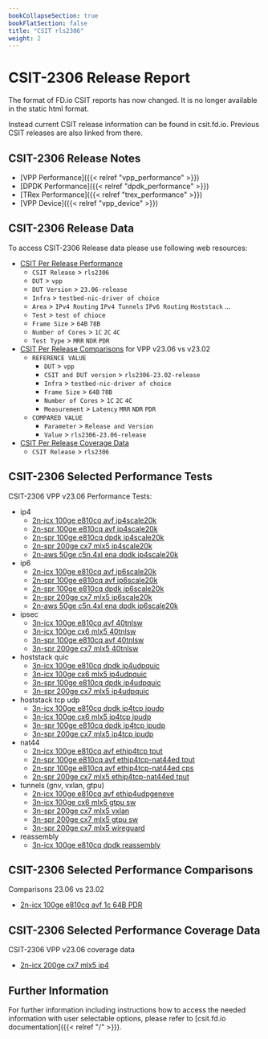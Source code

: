 ```yaml
---
bookCollapseSection: true
bookFlatSection: false
title: "CSIT rls2306"
weight: 2
---
```


# CSIT-2306 Release Report

The format of FD.io CSIT reports has now changed. It is no longer available
in the static html format.

Instead current CSIT release information can be found in csit.fd.io.
Previous CSIT releases are also linked from there.

## CSIT-2306 Release Notes

- [VPP Performance]({{< relref "vpp_performance" >}})
- [DPDK Performance]({{< relref "dpdk_performance" >}})
- [TRex Performance]({{< relref "trex_performance" >}})
- [VPP Device]({{< relref "vpp_device" >}})

## CSIT-2306 Release Data

To access CSIT-2306 Release data please use following web resources:

- [CSIT Per Release Performance](https://csit.fd.io/report/)
  - `CSIT Release` > `rls2306`
  - `DUT` > `vpp`
  - `DUT Version` > `23.06-release`
  - `Infra` > `testbed-nic-driver of choice`
  - `Area` > `IPv4 Routing` `IPv4 Tunnels` `IPv6 Routing` `Hoststack` ...
  - `Test` > `test of chioce`
  - `Frame Size` > `64B` `78B`
  - `Number of Cores` > `1C` `2C` `4C`
  - `Test Type` > `MRR` `NDR` `PDR`
- [CSIT Per Release Comparisons](https://csit.fd.io/comparisons/) for VPP
  v23.06 vs v23.02
  - `REFERENCE VALUE`
    - `DUT` > `vpp`
    - `CSIT and DUT version` > `rls2306-23.02-release`
    - `Infra` > `testbed-nic-driver of choice`
    - `Frame Size` > `64B` `78B`
    - `Number of Cores` > `1C` `2C` `4C`
    - `Measurement` > `Latency` `MRR` `NDR` `PDR`
  - `COMPARED VALUE`
    - `Parameter` > `Release and Version`
    - `Value` > `rls2306-23.06-release`
- [CSIT Per Release Coverage Data](https://csit.fd.io/coverage/)
  - `CSIT Release` > `rls2306`

## CSIT-2306 Selected Performance Tests

CSIT-2306 VPP v23.06 Performance Tests:

- ip4
  - [2n-icx 100ge e810cq avf ip4scale20k](https://csit.fd.io/report/#eNrtVstuwjAQ_JpwqRbZG4f00gM0_4FcZylRQ3BtEwFfX4OQNlFbiUpQLj74pRlrxzsayT5sHS09tS9ZscjKRYZlU8cpy-dPcXGtx1zMoLcWMJ_GnaOWtCfADhqzBynEO6GV9CyF-QTdr6CxCmbqDaQBCuvTKQ5vdEsoPsB1NXS1O5XA10uJb_UYrXeB0ahihPTkGBzJY5pdHwac30QzXzvSfCEqZyiQH4j5-W3MXjm9Id8cia_ErjBuYuMZkmZcJxzsAL00rKzOjH9yySaX_uaSvZ9LmLJ0vUv4qCxhytKtXLpjllTK0vUuqUdlSaUs3colzlJRTbqt25z_ekX1BWCVro4)
  - [2n-spr 100ge e810cq avf ip4scale20k](https://csit.fd.io/report/#eNrtVstOwzAQ_JpwQYvsjdNw4UDJfyDjbGlEmpq1iVS-HreqtIkAqUgtvfjgl2asHe9oJIe4ZXoO1D8U1bKolwXWXZumony8TQv3AUu1gNF7wPIu7Zh6soEABwieQSv1Sug13Wvl3sGOK-i8gYV5Ae2A4np_SiM42xOqN-ChhaHlfQl8Opb4Vk_Q9iMKmlTMkJFYwJk8ofn1bsL5TbTwLZOVC0m5QJHCRMzPbxP2iu2GQvdJciV1RXCXGi-QdvM6cecn6LFhdXNg_JNLPrv0N5f85VzCnKXTXcJrZQlzls7l0gWzZHKWTnfJXCtLJmfpXC5JlqrmZtjy5vDXq5ovlPOvWg)
  - [2n-spr 100ge e810cq dpdk ip4scale20k](https://csit.fd.io/report/#eNrtVkFOwzAQfE24oEXOxmm4cGjJP5CxFxo1Tc3aVCqvx60qbSLgEKmlFx_i2JpdzXhHIznEHdNLoP6pqFdFsyqw6Vxaimp5n37cB6zUAvbeA1YPacfUkwkEOEDwDKVS74S-pMdS2Q9w3m2g8xoW-hVKCxTXx1P6gjU9odoADw4Gx0cOfD5z_CAU1H1GQZOMCbInFnCiT8r8-jCq-VO1NBgmIx1JukCRwkjN75eT6jc2WwrdF0lLGovgNo1eoNJOeeLBj9DzxJr2VPFfPvns00yf_BV9wpynGT7hzfKEOU8X8-maedI5TzN80jfLk855uphPkqe6vRt2vD29--r2GxR2tCI)
  - [2n-spr 200ge cx7 mlx5 ip4scale20k](https://csit.fd.io/report/#eNrtVkFqwzAQfI17KVvstRyfemjqfwRV3jamsiNWqkny-iohsDZtD4akuehgWWJ2mdEOA_Jhx7TxZJ-zap3V6wzrro1LVr48xh9bj2W-gtE5wPIp7pgsaU-AA3jHgHn-QegKs69H0gF6u6-gcwpW6g0KAxS2p1P8vNGWMP8EHloYWj6R4OuF5AejoO1XEDTqmCEjsYAzgVLmtodJzd-ypUMzaWmJ2gUK5Cdyfr-dVL-z7sl3R5KWOBfBTRy-QIWZ84SDm6CXkdXNueLfnHLJqaVOuVs6hSlTS5zC-2UKU6au59RNM6VSppY4pe6XKZUydT2nJFNV8zDsuD-_AavmGw0uvhI)
  - [2n-aws 50ge c5n.4xl ena dpdk ip4scale20k](https://csit.fd.io/report/#eNrtl01OwzAQhU8TNmhQ7NQNGxYtuUdl4oFGTd2RbVqV0-NElSaBChWpJSy8yJ_ei2Yyn55G8WHncOWxfcrUMiuXmSwbE09ZsbiPF9d6WeRz2BOBLB7incMWtUeQFvTBg8rfUJBAq8GQ2UBDMxBKPL6AqAHDunuOh691izLfgLMGrHFdBfl8qvCtHKvmPbAamxgpe3QsjrpjG62PA8_ZntmsHWp2x7ZZCugHnZz_MHa_Or1F33wgv9IPhR11HPtArMeVwpEG6mleZdU7_oYRJUa_YkQ3YyRTji5mJCfKkUw5uhKjW-RoPkvb6AuhOJL_s4t-5kOJz8R7qOOTttClfOQk-Ukb6Dp8OD-qurM7t-3_i1T1CXgFjgk)
- ip6
  - [2n-icx 100ge e810cq avf ip6scale20k](https://csit.fd.io/report/#eNrtVstqwzAQ_Br3UrZIazvOpYcm_o-iypvG1HHUlWKafn2VEFibtpBC0lx00IsZsaMdBuTDlunZU_eYlYusWmRYtU2csvzpPi7ceczVDAbnAPOHuGPqyHgC7KG1H6CVeiV0muZa2XcwwwpaN4Nq_gLaAoX14RSHt6YjVG_AfQN9w4cSuDyV-FZP0GYXBI0qJshALOBEntDcej_i_CZa-IbJyIWoXKBAfiTm57cJe8VmQ779JLkSuyK4jY0XSNtpnbB3I_TUsKo-Mv7JJZdc-ptL7nouYcrS-S7hrbKEKUuXcumKWSpSls53qbhVloqUpUu5JFkq67t-y5vjX6-svwD4Z68S)
  - [2n-spr 100ge e810cq avf ip6scale20k](https://csit.fd.io/report/#eNrtVstqwzAQ_Br3UrZIazvOpYek_o-gypvG1HHUlWJIv75KCKxNW0ghaS466MWM2NEOA_Jhx7Ty1D1n5TKrlhlWbROnLF88xoU7j7maweAcYP4Ud0wdGU-APXjHoJV6I3Sa5lrZDzDDGlo3g2r-CtoChc3xFIe3piNU78B9A33DxxL4ci7xrZ6gzT4IGlVMkIFYwIk8obnNYcT5TbTwDZORC1G5QIH8SMzPbxP2ms2WfPtJciV2RXAbGy-QttM64eBG6LlhVX1i_JNLLrn0N5fc7VzClKXLXcJ7ZQlTlq7l0g2zVKQsXe5Sca8sFSlL13JJslTWD_2Ot6e_Xll_ASzUr94)
  - [2n-spr 100ge e810cq dpdk ip6scale20k](https://csit.fd.io/report/#eNrtVkFOwzAQfE24oEX2Jml64UDJP5CxFxo1TRfbVCqvx60qbSLgEKmlFx_i2JpdzXhHIznEnaeXQP1jUa-KZlVg07m0FOXTffr5PmCpFrBnBiwf0s5TTyYQ4ACBPWil3glZ01Ir-wGO3QY6XkCzfAVtgeL6eEpfsKYnVBvwg4PB-SMHPp85fhAK6j6joEnGBNmTF3CiT8p4fRjV_KlaGownIx1JukCRwkjN75eT6jdvthS6L5KWNBbBbRq9QNpOeeKBR-h5Yk17qvgvnzj7NNMnvqJPmPM0wye8WZ4w5-liPl0zT1XO0wyfqpvlqcp5uphPkqe6vRt2fnt699XtN68etKY)
  - [2n-spr 200ge cx7 mlx5 ip6scale20k](https://csit.fd.io/report/#eNrtVkFOwzAQfE24oEXJJqm5cGjJP5BxFhrhpNbaRC2vx60qbSLgEKmlFx_i2JpdzXhHI9mHHdOLJ_uU1ZtMbTJUXRuXrFzfxx9bj2W-gtE5wPIh7pgsaU-AA3jHgHn-TugKs1cj6QC93dfQuRWox1coDFDYHk_x80ZbwvwDeGhhaPlIgs9nkh-MgrafQdCoY4aMxALOBEqZ2x4mNX_Llg7NpKUlahcokJ_I-f12Uv3GuifffZG0xLkIbuLwBSrMnCcc3AQ9j0w1p4p_c8olp5Y65a7pFKZMLXEKb5cpTJm6nFNXzVSVMrXEqep2mapSpi7nlGSqbu6GHfenN2DdfAOqrL6W)
  - [2n-aws 50ge c5n.4xl ena dpdk ip6scale20k](https://csit.fd.io/report/#eNrtV8tOwzAQ_JpwQYvijVxz4UDJfyATLzRq6lq2KWq_vm5UaRPooUgJ5eBDXpqJdrKj0Sghbj29BuqeCrks1LJA1Zp0Kqrn-3TxXcCqXMDOOcDqId156kgHArSgvwLI8oOEE2Q1GGfW0LoFCCke30A0QHF1ek5HaHRHWK7BWwPW-NMEfDlP-DGOUfMZGU0iRsiOPIMjdUxzq_2Ac1Ezk7Unzewkm6FIYaDk8ocx-93rDYX2QPxKvxRmNGntA7AZT4p7N0DP-1J1z_gbj1z26Fceudk8wpyjqz3CG-UIc44m8miOHKncRt8dUv-pi1Ruosn8mSs_uYWu9Qdvkp_cQNP4w_mR9Z3d-k3_XyTrI3nWjpE``)
- ipsec
  - [3n-icx 100ge e810cq avf 40tnlsw](https://csit.fd.io/report/#eNrtmEtuwyAQQE_jbqqpbIzjbLpI6ntUBE8SJH8oUDfu6YvdSNiqKrVVsLtg449mgIGnJ43QplX4rLF6jLJ9lO8jkovSPqJ0d29fqtIkjTfQSQkkfbBfCitkGiFtQPALJHF8QiIT3CYxfwHWHYGrXpoWkizZHiDhgOYsJBVSI6exaSr9Bvb_MEwiGgMMNck2J15DU6phZfJ0XflLGS5avhoXtcXNIh0qF5xV7dLkuXc53-7F5TOFzA343KKLGtSTen66YTf-qFiNWryjm2Q8PpfBLaZJkM_XNr2cRK_nmBdjxrpMZWB6E6bSM1MSPPXAlKzqKQmeLs7Ut6c0eOqBKV3VUxo8XZypP09FLS6h7f0r0uH0_lvX-2uiQdKbEPXsaGh5PRAlazoaGt7FiXp2NLS7HojSNR0Nze7iRJ2jWXHXtKoe73qz4gMoCiw-)
  - [3n-icx 100ge cx6 mlx5 40tnlsw](https://csit.fd.io/report/#eNrtmM1OhDAQgJ8GL2YMlMJ68eDKexi2jLtN-GnauoJPb8FNBmJM1GzBQy_8ZKbttF--ZFJjO43PBuuHKNtHu33EdrJyjyh9vHUvXRuWxjmclQKW3rkvjTWWBiFtQYoekjg-IlOJ6POqh6buMxB6ULaDJEvuD5AIQHuSiktlUPDYtrV5A_d_GCeRrYUSDcvyo2igrfS4Mnu6rPylDIpWr5airrhF5IyagouqKU2dBsr5di-UX2osacDnFilq0czq-emGafyLLhs08h1pkun4KEM4TLOgWK5tBzWLXs5xV0wZ2zJVgelVmCrPTFnw1ANTtqmnLHi6OlPfnvLgqQemfFNPefB0dab-PJWN7EPb-1ek4-n9t67310SDpFch6tnR0PJ6IMq2dDQ0vKsT9exoaHc9EOVbOhqa3dWJkqNZcdN2upnuerPiA78JNZ4)
  - [3n-spr 100ge e810cq avf 40tnlsw](https://csit.fd.io/report/#eNrtmM1OhDAQgJ8GL2YMLWXZiwdX3sOUMrvbhJ_aVhSfXsBNCjEmarbgoRd-MtN22i9fMqmxrcYng9V9lB6i7BDRTJbDI0oeboeXrgxN4h10SgFN7oYvjRVyg5A0BRilgcTxCakiuCexeAbeHUHoXtkWSEr2BRABaM9SMakMChbbpjKvMPwX4yyyscDR0HR3EjU0pR6Xpo-Xpb_U4aLli3XRobpFpEPtgouyXZo69y7n-824AVwjdyM-9-iiFs2soJ_u2I0_al6jke_oJpnOz2WIAdQsKJZr217NopeDzPIpY2OqKlC9DlXlmyoNrvqgSrd1lQZX16fq3VUWXPVBlW3rKguurk_Vo6uylm-hBf4z1PH4_l0H_GumQdTrMPXtaWh_fTClm3oamt_1mfr2NLS-PpiyTT0Nje_6TJ2naX7TtLqe7oDT_ANkjjcG)
  - [3n-spr 200ge cx7 mlx5 40tnlsw](https://csit.fd.io/report/#eNrtmM1OxCAQgJ-mXsyYlsLWi4dd-x6GpeMuSX8IYG19etu6CW1MjMZFPHDpT2aAgS9fMsHYTuOTwfohYYekOCSkkNX0SPL97fTStSF5uoNeKSD53fSlsUZuEPKWg1EaSJqekKhMDEWP3EJTDwyEHpXtIGPZ_REyAWjPUlGpDAqa2rY2rzD9H-d5ZGuBoyFsdxINtJWeFyePl8U_VeKi1Yt10am-TaRH7YKbwl2aOo8u56vtuCFcI3djPnbpohbNqqTv7tmNf9a8QSPf0E2ynKDLEBOsVVBs17ajWkUvR1mUS0ZwsiqSvRZZ5Z8sic76IUtCO0uisyHI_oGzNDrrhywN7SyNzoYg69VZ2cghtsa_ADsf4D_sjH_MNQp7La7-fY1tsR-uJLCvsSkOwdW_r7El9sOVBvY1NsQhuDpfWXnTdrpZ7oxZ-Q4xpFRe)
- hoststack quic
  - [3n-icx 100ge e810cq dpdk ip4udpquic](https://csit.fd.io/report/#eNrlVctOwzAQ_JpwQYtsh5BeOLTkP5BjL8Sq27hep6J8PW5UsYmg1x6ai21pZvY1WplSH_Gd0L8W1aaoN4Wqnc1HUa4f8xU9qVK8wDEEUOVTfkX0qAmh3IMzXyCF-EQVJK6kMAewwW6h6ylR0mYLUq1EC9IApg5ceB5sOAzOtOcAOSSaroc20Dmfervk-5OcUTskRrN-hhwxMjirlWmhOzHnegcs0BE1K34bY0JCmtR0vU1WfES9Q3LfyLJxTMww2ZIJaObZ0ilM0Mv06mZk3Mg_Mtpj5nspaAE-_tfunfq5LDvv2c1lLeeNd7NqHvZ93I1_ZtX8ALrmCdg)
  - [3n-icx 100ge cx6 mlx5 ip4udpquic](https://csit.fd.io/report/#eNrlVUFuwyAQfI17qbYCXMe99NDE_4gw3taoOKYsjpy-vsSKurbaXHNwLoA0M8zujhAU-4B7QveaFdus3GaqtE1asvztMW3BkcrFBo7eg8qf0imgQ00I-QGsGUEK8YHKSzNumhE6NxbQ9hQpavMJUr2IGqQBjC1Y_zw0_muwpj7r041o2h5qT2c7tbvY_fFmtBkio0m_QI4YGFyUyjTfnphztQHm64CaBb99MSEizUq63iUr3oPukOw3smyaEjNMCmQGmqVbPPkZehleWU2M26RHRjuUwjgpaP0p_tftOtO8qzBXnOVdPcwbv8uiejj0oZv-yqL6AfuHCcg)
  - [3n-spr 100ge e810cq dpdk ip4udpquic](https://csit.fd.io/report/#eNrlVctugzAQ_Bp6qbayTSm59NCU_4iMvS0oJGy8JlLy9XVQ1AX1ccwhXGxLM7Ov0coc-4Abxu41K9ZZuc5M2fp0ZPnbY7pCxyZXL3AkApM_pVfADi0j5PsamAJopT7RkMaVVu4AnvwWmp4jR-u2oM1K1aAdYGygpefB02FoXX2JkGKia3qoiS8Jzfs14Y_sgvohCpr0M-SIQcBZsUKj5iScf1oQhQ1oRfLdmRAi8qSov_sUxUewO-T2jCIb5yQMl0yZgG6eLZ5ogl7HV1Yj41YOsrMdJn6nFS_Byd_6vVdHF2boXfu5sAW98X4W1cO-D7vx7yyqL3lpDXA)
  - [3n-spr 200ge cx7 mlx5 ip4udpquic](https://csit.fd.io/report/#eNrlVctugzAQ_Bp6qbayTQi99JCU_4iM2RZUE1yvQUm-Pg6KsqA-jjmEi21pZvY1WplC53FHaN-SbJvk20TlTRWPJN08x8tbUqlYw-AcqPQlvjxa1ISQ7jWQ86CE-ETlpDnkA-oArT1kUHcUKGjzBVK9ihKkAQw1NG7VV-67b0x5CRGDoqk7KB1dMqr3a8Yf6Rmt-sBo1M-QAT2Ds2qZ5uojc_7rgSXao2bNrTUmBKRJVX83yooPr1uk5oQsGwfFDBNtmYBmni0c3QS9zi8vRsbdPCSjLUphrBS0CC9_a_hhPV2apY_t6NKW9M47mhVP-8634x-aFWchkBQI)
- hoststack tcp udp
  - [3n-icx 100ge e810cq dpdk ip4tcp ipudp](https://csit.fd.io/report/#eNrlVctOwzAQ_JpwQYv8aBouHCj5D-TYWxLVbYzXrShfjxtVbCJUeoJDc7Etz4x3xyPLlPqIr4T-qShXRbUqVNW5PBT6-T5P0ZPSYgmHEEDph7yK6NEQgt5BZz9ACvGGKkh8lMK-gwtuA21PiZKxG5CLpWhAWsDUQhcWyYbmJPYu5HN64_ImxrWGJtCpqHo5F_3RAaNunxjNfU2QA0YGJw0zLbRH5ly2wQIT0bDi2x0TEtKopyteWbaOZovUfSJrhwtjhs3hjEA7LZmOYYSer7CqB8Y_JEnWeJTWS0FzCfQ3y7eR697N54Ve8nozSc7thV6x_Pe5lvXdro_b4S8t6y_g7REe)
  - [3n-icx 100ge cx6 mlx5 ip4tcp ipudp](https://csit.fd.io/report/#eNrlVcFuwyAM_ZrsMnkC0iSnHdblPyYC7hKNNAjTKt3Xj0bVnGjqeuqluQDiPWM_P1lQHAJ-ELrXrNhm1TZTVWfTkuVvz2kLjlQuSjh6Dyp_SaeADjUh5HvozAhSiE9UXpqxtCP0biygHShS1OYL5KYUDUgDGFvo_CYa35xjnfXpmUHbdIlhl0Pj6ZxTvV9y_imAUXuIjKayFsgRA4OLepnm2xNzrqpgvg6oOeBXHBMi0qykG1I5bBd0j9R9I8dO_WKGSdbMQLNMGU9-hl46WNUT4_4-ktEOpXFS0Ers_E_xQ7h6sKuZzmtSH8XHlU3nDcX3d7Won_ZD6Kc_tKh_AANWEQ4)
  - [3n-spr 100ge e810cq dpdk ip4tcp ipudp](https://csit.fd.io/report/#eNrlVUFuwyAQfI17qbYCO4576SGp_1Fh2NRWSLxlSaT09SVW1LVVNTm1h_gCiJlhdxghOPYB3xj9S1aus2qd5VXn0pAVq8c0Bc95oZZwJIK8eEqrgB4NIxT7BpgCaKXeMSeNz1rZD3DkttD2HDkauwW9WKoGtAWMLXS0iJaas9o7Sgf1xqVNDJsCGuJz1fz1UvVHC4K6QxQ0NTZBjhgEnHQsNGpPwrniQxQmoBHJtz0hRORRUzfMimwTzA65-0TRDjcmDJviGYF2WjKeaIRe7rCqB8Z_ZMnWeNTWa8WzifSa5ztJ9uBm9Ep_M3s_Wc7uld7w_PfJlvXDvg-74U8t6y_oFxS2)
  - [3n-spr 200ge cx7 mlx5 ip4tcp ipudp](https://csit.fd.io/report/#eNrlVUFuwyAQfI17qbbCEMenHpr6HxWGTW0Vx4glVpLXh1hR11bV5NQe4gsgZobdYYSg2Af8IHSvWbHJyk0my9amIVNvz2kKjqQSaxi8B6le0iqgQ00IaqeBfAApxCdKn5tDOaCO0LlDAU1PkaI2X5Cv1qKG3ADGBlq_isbXF7mzPp3Ua5s2MWwV1J4uZeX7teyPHhi1-8ho6myGDBgYnLXMNN8cmXPLCEt0QM2ab39MiEiTru64Zdk26A6pPSFrxytjhkkBTUAzLxmPfoJeL7GsRsa_pElGO8yNywUtJ9Rbph8l271d0kv9ze0Dpbm8l3rH9N9nW1RPuz50499aVGf85RtO)
- nat44
  - [2n-icx 100ge e810cq avf ethip4tcp tput](https://csit.fd.io/report/#eNrtVl1PhDAQ_DX4Ytb0gxZ88MGT_2G4sickd9za9ojnr7ecJIUoiYlGI-GllM4su9PJJDh_tPjocH-XqE2SbRKRNVVYEnl_HR5274RkGjoiEPIm7CzusXQIooXGvABn7AkFccw5M89QdjtoKO2Pt8ANoK_DqzfUn277upozkQJpCU6nigvwdPLQVrZvKh6Gph8miGh18hENc02QDm0EJwNHGtXnEWdORuSXFstYEHREyKMbDfNFsbF8Z8sDuuYV4zf6i4sEE8wZYWba2Z9phA5XmBUXxp85SauT33WSft9JLfNBHWdS8Nulx_JzvctJ5oyftPr5L_OplZL6XV_KRZ7pfNn5nNG7mHzO-Umrnz-aT1VctUd7uPzbquINdw_s1g)
  - [2n-spr 100ge e810cq avf ethip4tcp-nat44ed tput](https://csit.fd.io/report/#eNrtVl1PhDAQ_DX4Ytb0gxZ88MGT_2Eq7AkJx61tj-T89ZaTpBAlMdFoJLwAZabdnZ1MUuePFh8dtneJ2iXZLhFZU4VHIu-vw8u2TkimoScCIW_Cl8UWjUMQHTiywBl7RkEcc87KFzD9HhpKh99PwEtAX4elLwk649MUK6g5EymQluB0qrgATycPXWWHouJhLPqhg4hWJx_R0NcM6dFGcNZwpFF9nnCWZES-sWjihiAnQh7dpJkvio3b99Yc0DWvGM8YBhcJZTBngpXzyv5ME3QcYVZcGH_mJG1OftdJ-n0ntcxHdZxJwW_XHsvP9a4nmQt-0ubnv8ynVkrqd30pF3mm83Xnc0HvavK55Cdtfv5oPlVx1R3t4XK3VcUbnCbrMg)
  - [2n-spr 100ge e810cq avf ethip4tcp-nat44ed cps](https://csit.fd.io/report/#eNrtlt1KxDAQhZ-m3shI_lsv9sK17yGxnbWFbndMYmF9euNaSItdEBTFsjdNy5l05uTjQHw4OHzw2G0yvc3ybSbyto6PTN5dx8V1XkhmYCACIW_im8MOrUcQPXhywBl7QkEcC86qZ7DDDlpSYNQj8AowNPErVAS9DUphDQ1nQgEZCd4ozQVU5KGv3XtLcT-2_NQ_qfVLSGqcaqYM6JI4GzeVUXOc1JwzkeqtQ5s2RDdJCugnw3zNa9q9c3aPvn3F9It4akmvIpgk8WreNxxpoo4HmJenij-iSBeK36NIv07RyGK0xpkU_HblcVy0u5ZELrOkC8v_l0ujtTQf5hQXRW6KVedy2e5KcnmGJV1Y_mAudXnVH9z-dIfV5RtGI-MK)
  - [2n-spr 200ge cx7 mlx5 ethip4tcp-nat44ed tput](https://csit.fd.io/report/#eNrtlt1qhDAQhZ_G3pQp-THRXvSiW9-jpDqtgrpDkpXdPn2zWyFKKxRaWCre-MOZcebk44DO7y0-O2wfErVLsl0isqYKl0Q-3oabbZ2QTMNABELehSeLLRqHIHpwZEEw9oaCeHnMBjQeuvaooKEUOGMvwEtAX4dXXxL0xqcpVlBzJlIgLcHpVHEBng4e-sqex4qnceyXHaJaHXxUw2YzZUAbxdnKsYzq06Rm2UjsMBZNbAmGouTRTdb5od3Y_mpNh655x_iN89HFgjIAmmjlfLI_0UQdDzErLhVXpEkbzd_TpGvQ1DIf_XEmBb9ffzy_d7ymhC4wpY3pv82pVkrqT4cpF3mm87XndMHxinK6xJQ2pn-cU1Xc9HvbXf55VfEBRW_56g)
- tunnels (gnv, vxlan, gtpu)
  - [2n-icx 100ge e810cq avf ethip4udpgeneve](https://csit.fd.io/report/#eNrtmFFrgzAQxz-Nexk3TIxxL3to5_coVq-tYNMsidL20y8W4XRjsIexQtIXI_7vcnf580OIdSeDG4vdW5Kvk2Kd8KJt_CPJVs9-MZ3lWSph0Bp49uLfDHZYWQSuoK3PwNJ0j1wzfGVp_QHVsINWi43rlcLOghRbYDWgO_ivMK19o_eocEBg0geOCdtxS9WYsTJ_nyp_a4PUpnek-uYWyoCGxEXXFKYPl1nMT7NQfGWwooTZiBTi0M6a-tXIlLwz1RFte0XawZ8d6bW3iSRWL8u6i56p0zkW5S3ivp7qh6d_4qm-r6fxYRo6pfFBGjijPI_vZ7qcOUROv7iqH66GwKqIjlQROKciOkpF4IzK-CCVoVMq48NU_ienefmkTuZ4u0vKy0_aCie_)
  - [3n-icx 100ge cx6 mlx5 gtpu sw](https://csit.fd.io/report/#eNrtlkFugzAQRU9DN9VUYAysumjCPSJipgmScUa2SUlPXxNFGlDbRao02XiDkf-3Z-ynL9n5g8WNQ_2aFKukWiWi6trwSfK35zBY7USelnAkApG_hD-LGhuHkBvo1AhZmu5QUKbGsh2h12MBHcmNH4xB7aCUW8gUoN-H2Z2nwX1M-nbawbR2KiTWl0LfqrLaDp7V0MtCOaJlcdEk22h_Ys-vrbO_sdjwgtmJ2OLRzZr66YTsfbdNj677RF4QboZ1FSCwlKllFX-imXq5tqo-O-5KjCKxvxCj_ycmYsauIyYenTERM3ZLYnfImIwZu46YfHTGZMzYLYlxxor6yRxsf34zFvUXjV3cHg)
  - [3n-spr 200ge cx7 mlx5 vxlan](https://csit.fd.io/report/#eNrtVcFuwjAM_Zrugjy1KaUnDrD-B0pTDyqlwXJCVfb1BKjkVtN24YCEuCRRnl_s5ycrPhwZdx7tOim2SblNVNk2cUnyzSJubL3K0xX0RKDyz3hitKg9Qu40eGJQabpHRZkZyh51gM4OBbS03IWTc2g9rJY1ZAYwHOJtP1jtwKq6qeMjnTaWHbiGrxnV15jxV3pBm1MQNBY1Q3pkAWfVShgdzhLznwahaEYtnIk0CQnoJ3X9LVUY36w79O0PCi02SnATbREoM_Nc4UwTdOxfWd0inuMhvT18yEN6joeDuQp78Qm8i3yp2Rt9o7dvD89bUX24I3e3_6-oLg1S_ds)
  - [3n-spr 200ge cx7 mlx5 gtpu sw](https://csit.fd.io/report/#eNrtlsGKgzAQhp_GvSyzaIz1tIft-h4l1dlWiOmQRLft0zeWwii7LHQp0kMuRvz_cSb5-CHOHyxuHOr3pFgn5ToRZduER5J_vIbFaifydAUDEYj8LbxZ1KgcQm4UOLIg0nSHgrL6WA6oPHT6WEBLcuN7Y1A7WMktZDWg34evO0-9-x717fgT09ixl_i89frRmNWm96yGcWbKgJbF2Zxso_2JPX9NzyXKouKayabY4tFN5vptk-z9sqpD156RC8LhsF4HFCxl9byLP9FEvZ1cWV0dS3OjyO2f3GgRbiLm7W5u4gnyJmLeHsxtmbzJmLe7ucknyJuMeXswN85bUb2Yg-2u98qiugCXaut-)
  - [3n-spr 200ge cx7 mlx5 wireguard](https://csit.fd.io/report/#eNrtl0FugzAQRU9DN5Ur24TCpouk3CNy8DRBMo41NiTp6WNQpAFVqrqoGinuBhD_DzPjr7fAhyPC1oN5y4pNVm4yWbY6XrJ8_RxvaLzM-SsbnGMyf4lPCAaUB5ZbxbxDJjnfg3SiOZcDqMA6cy5Y61bb0FsLxjNRiGrHRMMgHOL7XrtTi7DvFWrBOQ_W-NNYsBu_ajWOzeX7rfmXSUjVfSA1zrdQBkASF4OTzR0u5PluHSpRCIpqZluSJYCfzfWDnan0A1UHvv0Eqp8OjxxNDGsmNsu24eJm6u0oy3py3D1Z95_sbyXr7pxsgsgmQWyCwCbAa3K0JsBqcqQ-PqdVapxWj89plRqn1R9zWtRP9ojd9O9a1FdcSTlU)
- reassembly
  - [3n-icx 100ge e810cq dpdk reassembly](https://csit.fd.io/report/#eNrtVkFugzAQfA29VFthAyGXHpLyjwrMNrEKxvW6aenr69BIC6p6qUTCgYttecar2R2NZPKdw2fC5jHK9lG-j2Su67BEye4-bK4hmcQbOFkLMnkIJ4cNloSQGNDqE0QcH1BagVsRqzeobf0KyvXWdyAysa1AKEB_1DbVllAFeuxNQx8QbqpzHW08lEgy2xxUG6qXRNhWTQ-mdmcd8umi45coRut3z2iQOkFO6Bic9MA0e-yZ83dn_KAMQvnFT8OMeqSRoH-1z8VeXNki6S_kisNkmaGChSNQTYX43o7Qy1TzYmAsyW-7-j2D33Zuv-Wa7-v6LW-bb7nme0l-z57vdM33df1Ob5vvdM33kvzmfGfFnelcO_zTs-IbpihUvQ)

## CSIT-2306 Selected Performance Comparisons

Comparisons 23.06 vs 23.02
- [2n-icx 100ge e810cq avf 1c 64B PDR](https://csit.fd.io/comparisons/#eNqNkEsOgjAQhk-DG1JTioAbFyoHMMYLNGUwJFDqtBD19LY8LCQuTJq0M_83j_4aahAGikOQnQKWIZSAIAXYdxAfwzGrwUzxDTsrncMh6SqrVq7QoptRe_VKuWDkrdIDehFrzWKaEhZvKSNou3ENHq9kidzTTJJKPElE6R2YimAfUfEgvC99hWjxu3bidonOLkzySS-x0dV7jaS704ox5qXWxCW_TkQ2nHlWozj-4ZKleANm-XFvxIj0vO7gty_p0pdh_ka22Bzcakn-AeXRdNc)

## CSIT-2306 Selected Performance Coverage Data

CSIT-2306 VPP v23.06 coverage data
- [2n-icx 200ge cx7 mlx5 ip4](https://csit.fd.io/coverage/#eNpVjsEOwiAQRL8GLwaDi5RTD9b-hyG4sSRICSDSv29JD9TLJjNvZjMRLepkZtcTORCQwcbtEn4_7wI466oBj2q8vqnR7P0fyRgaBH5hHQ3bdxWxxfy0HDKOGl0oMPZG8FddZEaV6McW0RoqoGoV429VyPEUp_n3tCqh00tPRN1-tGpKjCsrcD2n)

## Further Information

For further information including instructions how to access the needed
information with user selectable options, please refer to
[csit.fd.io documentation]({{< relref "/" >}}).
